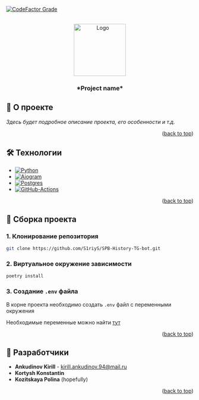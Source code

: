 [![CodeFactor Grade](https://img.shields.io/codefactor/grade/github/S1riyS/SPB-History-TG-bot/master?logo=codefactor&logoColor=959da5&label=Code%20Quality&labelColor=333a41&color=32cb55)](https://www.codefactor.io/repository/github/s1riys/spb-history-tg-bot)
<div id="readme-top"></div>

<br/>
<div align="center">
    <a href="https://github.com/S1riyS/TutorHub-server">
        <img src="https://i.postimg.cc/Ghy47LtS/image.png" alt="Logo" width="140" height="140">
    </a>
    <h3 align="center">*Project name*</h3>
</div>

## 📝 О проекте
*Здесь будет подробное описание проекта, его особенности и т.д.*

<p align="right">(<a href="#readme-top">back to top</a>)</p>

## 🛠️ Технологии
* [![Python][Python-logo]][Python-link]
* [![Aiogram][Aiogram-logo]][Aiogram-link]
* [![Postgres][Postgres-logo]][Postgres-link]
* [![GitHub-Actions][GitHub-Actions-logo]][GitHub-Actions-link]

<p align="right">(<a href="#readme-top">back to top</a>)</p>

## 🚀 Сборка проекта
### 1. Клонирование репозитория
```bash
git clone https://github.com/S1riyS/SPB-History-TG-bot.git
```

### 2. Виртуальное окружение зависимости
```bash
poetry install
```

### 3. Создание `.env` файла

В корне проекта необходимо создать `.env` файл с переменными окружения

Необходимые переменные можно найти [тут](https://github.com/S1riyS/SPB-History-TG-bot/blob/master/.env.example)

<p align="right">(<a href="#readme-top">back to top</a>)</p>

## 🤖 Разработчики
* **Ankudinov Kirill** - [kirill.ankudinov.94@mail.ru](mailto:kirill.ankudinov.94@mail.ru)
*  **Kortysh Konstantin**
*  **Kozitskaya Polina** (hopefully)

<p align="right">(<a href="#readme-top">back to top</a>)</p>

[Python-logo]: https://img.shields.io/badge/Python-white?style=for-the-badge&logo=python

[Python-link]: https://www.python.org/

[Aiogram-logo]: https://img.shields.io/badge/aiogram_3-009cfb?style=for-the-badge&logo=telegram&logoColor=white

[Aiogram-link]: https://docs.aiogram.dev/en/dev-3.x/

[Postgres-logo]: https://img.shields.io/badge/PostgreSQL-316192?style=for-the-badge&logo=postgresql&logoColor=white

[Postgres-link]: https://www.postgresql.org/about/

[GitHub-Actions-link]: https://docs.github.com/en/actions

[GitHub-Actions-logo]: https://img.shields.io/badge/GitHub%20Actions-2f6ee6?style=for-the-badge&logo=githubactions&logoColor=white
